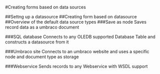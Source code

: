 #Creating forms based on data sources

##Settng up a datasource
##Creating form based on datasource
##Overview of the default data source types
###Save as node
Saves record data as a umbraco document

###SQL database
Connects to any OLEDB supported Database Table and constructs a datasource from it

###Umbraco site
Connects to an umbraco website and uses a specific node and document type as storage

###Webservice
Sends records to any Webservice with WSDL support
